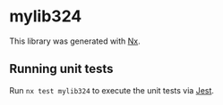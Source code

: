 # mylib324

This library was generated with [Nx](https://nx.dev).

## Running unit tests

Run `nx test mylib324` to execute the unit tests via [Jest](https://jestjs.io).
